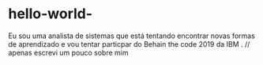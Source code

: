 # hello-world-
Eu sou uma analista de sistemas que está tentando encontrar novas formas de aprendizado e vou tentar particpar do Behain the code 2019 da IBM .
// apenas escrevi um pouco sobre mim
